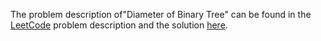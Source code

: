 The problem description of"Diameter of Binary Tree" can be found in the [LeetCode](https://leetcode.com/problems/diameter-of-binary-tree/) problem description and the solution [here](https://github.com/aurimas13/Solutions-To-Problems/blob/main/LeetCode/Python%20Solutions/Diameter%20of%20Binary%20Tree/diameter.py).
